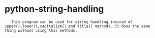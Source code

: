# python-string-handling
       This program can be used for string handling instead of upper(),lower(),capitalize() and title() methods. It does the same thing without using this methods.
